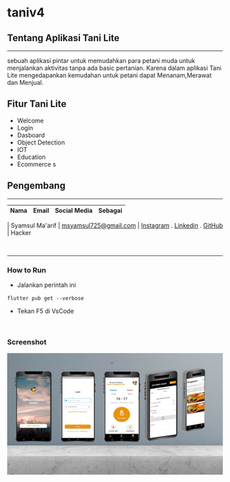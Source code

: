 # taniv4



## Tentang Aplikasi Tani Lite
---
sebuah aplikasi pintar untuk memudahkan para petani muda untuk menjalankan aktivitas tanpa ada basic pertanian. Karena dalam aplikasi Tani Lite mengedapankan kemudahan untuk petani dapat Menanam,Merawat dan Menjual.

## Fitur Tani Lite
- Welcome
- Login 
- Dasboard
- Object Detection
- IOT
- Education
- Ecommerce
s


## Pengembang 
---

| Nama | Email    | Social Media  | Sebagai  |
| :---   | :--- | :--- | :--- |

| Syamsul Ma'arif | msyamsul725@gmail.com | [Instagram](https://www.instagram.com/msyamsul725/) . [Linkedin](https://www.linkedin.com/in/syamsul-maarif-a7475422a/) . [GitHub](https://github.com/Msyamsul7251) | Hacker

<br/>



---
### How to Run
- Jalankan perintah ini
```
flutter pub get --verbose
```

- Tekan F5 di VsCode
<br/>


### Screenshot
![alt text](https://github.com/msyamsul725/aplikasi-absen/blob/main/assets/image/sc_fitur.jpg)

<br/>





